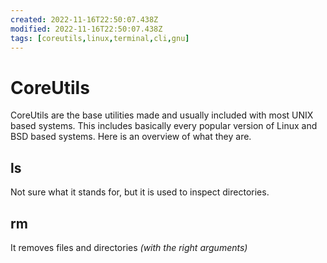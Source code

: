 ```yaml
---
created: 2022-11-16T22:50:07.438Z
modified: 2022-11-16T22:50:07.438Z
tags: [coreutils,linux,terminal,cli,gnu]
---
```

# CoreUtils

CoreUtils are the base utilities made and usually included with most UNIX based systems. This includes basically every popular version of Linux and BSD based systems. Here is an overview of what they are.

## ls

Not sure what it stands for, but it is used to inspect directories.

## rm

It removes files and directories *(with the right arguments)*
